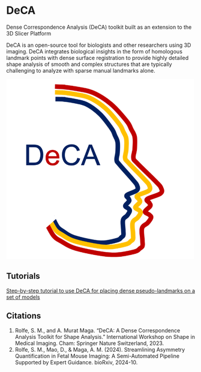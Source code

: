 # DeCA
Dense Correspondence Analysis (DeCA) toolkit built as an extension to the 3D Slicer Platform

DeCA is an open-source tool for biologists and other researchers using 3D imaging. DeCA integrates biological insights in the form of homologous landmark points with dense surface registration to provide highly detailed shape analysis of smooth and complex structures that are typically challenging to analyze with sparse manual landmarks alone.

<img src="DeCA.png" alt="DECA logo" width="500">

## Tutorials
[Step-by-step tutorial to use DeCA for placing dense pseudo-landmarks on a set of models](https://github.com/SlicerMorph/Tutorials/tree/main/DeCAL#readme)

## Citations
1. Rolfe, S. M., and A. Murat Maga. “DeCA: A Dense Correspondence Analysis Toolkit for Shape Analysis.” International Workshop on Shape in Medical Imaging. Cham: Springer Nature Switzerland, 2023.
2. Rolfe, S. M., Mao, D., & Maga, A. M. (2024). Streamlining Asymmetry Quantification in Fetal Mouse Imaging: A Semi-Automated Pipeline Supported by Expert Guidance. bioRxiv, 2024-10.
